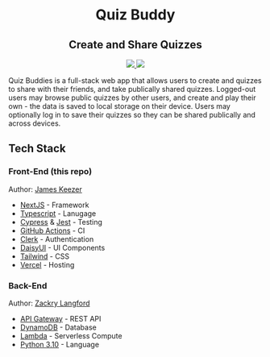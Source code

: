 <h1 align="center">Quiz Buddy</h1>

<h2 align="center">Create and Share Quizzes</h2>

<p align="center"><a href="https://cloud.cypress.io/projects/f968uc/runs"><img src="https://img.shields.io/endpoint?url=https://cloud.cypress.io/badge/detailed/f968uc&style=flat&logo=cypress" /></a><a href="https://codecov.io/gh/Infinity-Times-Two/escape-room-builder-frontend" > 
 <img src="https://codecov.io/gh/Infinity-Times-Two/escape-room-builder-frontend/graph/badge.svg?token=USH6GNBN4U"/> 
 </a></p>

Quiz Buddies is a full-stack web app that allows users to create and quizzes to share with their friends, and take publically shared quizzes. Logged-out users may browse public quizzes by other users, and create and play their own - the data is saved to local storage on their device. Users may optionally log in to save their quizzes so they can be shared publically and across devices.

## Tech Stack

### Front-End (this repo)

Author: [James Keezer](https://github.com/Jamesllllllllll)

- [NextJS](https://nextjs.org) - Framework
- [Typescript](https://www.typescriptlang.org/) - Lanugage
- [Cypress](https://www.cypress.io/) & [Jest](https://jestjs.io/) - Testing
- [GitHub Actions](https://docs.github.com/en/actions) - CI
- [Clerk](https://clerk.com) - Authentication
- [DaisyUI](https://daisyui.com/) - UI Components
- [Tailwind](https://tailwindcss.com) - CSS
- [Vercel](https://vercel.com) - Hosting

### Back-End

Author: [Zackry Langford](https://github.com/zackrylangford)

- [API Gateway](https://aws.amazon.com/api-gateway/) - REST API
- [DynamoDB](https://aws.amazon.com/dynamodb/) - Database
- [Lambda](https://aws.amazon.com/lambda/) - Serverless Compute
- [Python 3.10](https://www.python.org/) - Language
